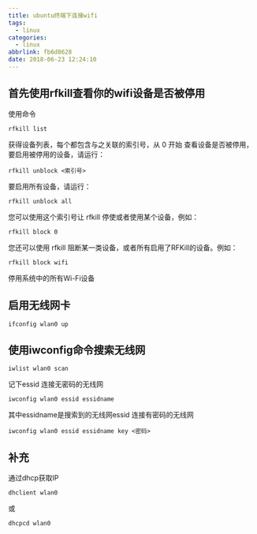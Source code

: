 ```yaml
---
title: ubuntu终端下连接wifi
tags:
  - linux
categories:
  - linux
abbrlink: fb6d8628
date: 2018-06-23 12:24:10
---
```


## 首先使用rfkill查看你的wifi设备是否被停用
使用命令
```
rfkill list
```
获得设备列表，每个都包含与之关联的索引号，从 0 开始
查看设备是否被停用，要启用被停用的设备，请运行：
```
rfkill unblock <索引号>
```
要启用所有设备，请运行：
```
rfkill unblock all
```
<!--more-->
您可以使用这个索引号让 rfkill 停使或者使用某个设备，例如：
```
rfkill block 0
```
您还可以使用 rfkill 阻断某一类设备，或者所有启用了RFKill的设备。例如：
```
rfkill block wifi 
```
停用系统中的所有Wi-Fi设备

## 启用无线网卡
```
ifconfig wlan0 up
```

## 使用iwconfig命令搜索无线网
```
iwlist wlan0 scan
```
记下essid
连接无密码的无线网
```
iwconfig wlan0 essid essidname
```
其中essidname是搜索到的无线网essid
连接有密码的无线网 
```
iwconfig wlan0 essid essidname key <密码>
```
## 补充
通过dhcp获取IP
```
dhclient wlan0
```
或
```
dhcpcd wlan0
```
